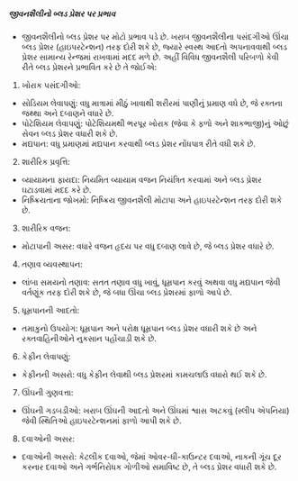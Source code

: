 ##### જીવનશૈલીનો બ્લડ પ્રેશર પર પ્રભાવ
* જીવનશૈલીનો બ્લડ પ્રેશર પર મોટો પ્રભાવ પડે છે. ખરાબ જીવનશૈલીના પસંદગીઓ ઊંચા બ્લડ પ્રેશર (હાઇપરટેન્શન) તરફ દોરી શકે છે, જ્યારે સ્વસ્થ આદતો અપનાવવાથી બ્લડ પ્રેશર સામાન્ય રેન્જમાં રાખવામાં મદદ મળે છે. અહીં વિવિધ જીવનશૈલી પરિબળો કેવી રીતે બ્લડ પ્રેશરને પ્રભાવિત કરે છે તે જોઈએ:

1. ખોરાક પસંદગીઓ:
  - સોડિયમ લેવાપણું: વધુ માત્રામાં મીઠું ખાવાથી શરીરમાં પાણીનું પ્રમાણ વધે છે, જે રક્તના જથ્થા અને દબાણને વધારે છે.
  - પોટેશિયમ લેવાપણું: પોટેશિયમથી ભરપૂર ખોરાક (જેવા કે ફળો અને શાકભાજી)નું ઓછું સેવન બ્લડ પ્રેશર વધારી શકે છે.
  - મદ્યપાન: વધુ પ્રમાણમાં મદ્યપાન કરવાથી બ્લડ પ્રેશર નોંધપાત્ર રીતે વધી શકે છે.

2. શારીરિક પ્રવૃત્તિ:
  - વ્યાયામના ફાયદા: નિયમિત વ્યાયામ વજન નિયંત્રિત કરવામાં અને બ્લડ પ્રેશર ઘટાડવામાં મદદ કરે છે.
  - નિષ્ક્રિયતાના જોખમો: નિષ્ક્રિય જીવનશૈલી મોટાપા અને હાઇપરટેન્શન તરફ દોરી શકે છે.

3. શારીરિક વજન:
  - મોટાપાની અસર: વધારે વજન હૃદય પર વધુ દબાણ લાવે છે, જે બ્લડ પ્રેશર વધારે છે.

4. તણાવ વ્યવસ્થાપન:
  - લાંબા સમયનો તણાવ: સતત તણાવ વધુ ખાવું, ધૂમ્રપાન કરવું અથવા વધુ મદ્યપાન જેવી વર્તણૂંક તરફ દોરી શકે છે, જે બધા ઊંચા બ્લડ પ્રેશરમાં ફાળો આપે છે.

5. ધૂમ્રપાનની આદતો:
  - તમાકુનો ઉપયોગ: ધૂમ્રપાન અને પરોક્ષ ધૂમ્રપાન બ્લડ પ્રેશર વધારી શકે છે અને રક્તવાહિનીઓને નુકસાન પહોંચાડી શકે છે.

6. કેફીન લેવાપણું:
  - કેફીનની અસરો: વધુ કેફીન લેવાથી બ્લડ પ્રેશરમાં કામચલાઉ વધારો થઈ શકે છે.

7. ઊંઘની ગુણવત્તા:
  - ઊંઘની ગડબડીઓ: ખરાબ ઊંઘની આદતો અને ઊંઘમાં શ્વાસ અટકવું (સ્લીપ એપનિયા) જેવી સ્થિતિઓ હાઇપરટેન્શનમાં ફાળો આપી શકે છે.

8. દવાઓની અસર:
  - દવાઓની અસરો: કેટલીક દવાઓ, જેમાં ઓવર-ધી-કાઉન્ટર દવાઓ, નાકની ગૂંચ દૂર કરનાર દવાઓ અને ગર્ભનિરોધક ગોળીઓ સમાવિષ્ટ છે, તે બ્લડ પ્રેશર વધારી શકે છે.
